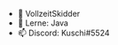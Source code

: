 - 👋 VollzeitSkidder
- 🌱 Lerne: Java
- 📫 Discord: Kuschi#5524

<!---
VollzeitSkidder/VollzeitSkidder is a ✨ special ✨ repository because its `README.md` (this file) appears on your GitHub profile.
You can click the Preview link to take a look at your changes.
--->
